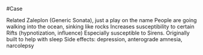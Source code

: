 #Case

Related Zaleplon (Generic Sonata), just a play on the name
People are going walking into the ocean, sinking like rocks
Increases susceptibility to certain Rifts (hypnotization, influence)
Especially susceptible to Sirens.
Originally built to help with sleep
Side effects: depression, anterograde amnesia, narcolepsy
